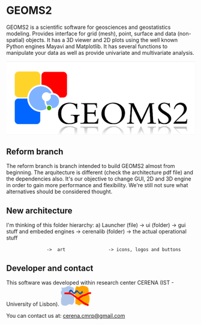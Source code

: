 # GEOMS2
GEOMS2 is a scientific software for geosciences and geostatistics modeling. Provides interface for grid (mesh), point, surface and data (non-spatial) objects. It has a 3D viewer and 2D plots using the well known Python engines Mayavi and Matplotlib. It has several functions to manipulate your data as well as provide univariate and multivariate analysis.

![alt tag](/ART/DEFAULT/related/splash_screen.png?raw=true)

<h2>Reform branch</h2>
The reform branch is branch intended to build GEOMS2 almost from beginning. The arquitecture is different (check the architecture pdf file) and the dependencies also. It's our objective to change GUI, 2D and 3D engine in order to gain more performance and flexibility. We're still not sure what alternatives should be considered thought.

<h2>New architecture</h2>
I'm thinking of this folder hierarchy:
a) Launcher (file) ->  ui (folder)        -> gui stuff and embeded engines
                   ->  cerenalib (folder) -> the actual operational stuff

                   ->  art                -> icons, logos and buttons

<h2>Developer and contact</h2>

This software was developed within research center CERENA (IST - University of Lisbon).
![alt tag](/ART/cerena.png?raw=true)

You can contact us at: cerena.cmrp@gmail.com
